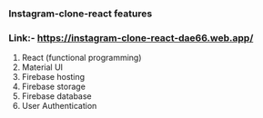 ### Instagram-clone-react features
### Link:- https://instagram-clone-react-dae66.web.app/
1. React (functional programming)
2. Material UI
3. Firebase hosting
4. Firebase storage
5. Firebase database
6. User Authentication
